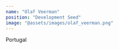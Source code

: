 ```yaml
---
name: "Olaf Veerman"
position: "Development Seed"
image: "@assets/images/olaf_veerman.png"
---
```


Portugal
